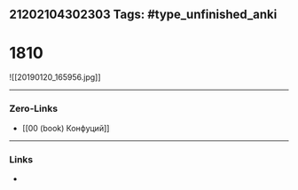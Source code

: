 21202104302303
Tags: #type_unfinished_anki 
---
# 1810

![[20190120_165956.jpg]]

---
### Zero-Links
- [[00 (book) Конфуций]]
---
### Links
-